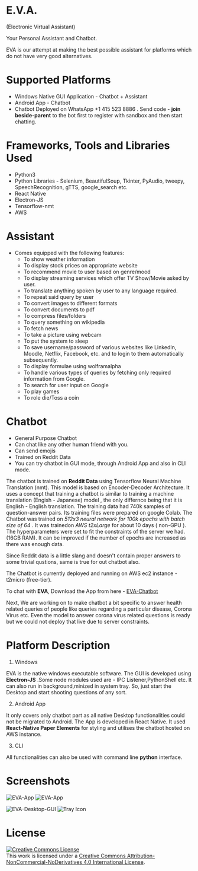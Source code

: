 # E.V.A.
(Electronic Virtual Assistant)

Your Personal Assistant and Chatbot.

EVA is our attempt at making the best possible assistant for platforms which do not have very good alternatives.

# Supported Platforms 
  - Windows Native GUI Application - Chatbot + Assistant 
  - Android App - Chatbot
  - Chatbot Deployed on WhatsApp  +1 415 523 8886 . Send code - **join beside-parent** to the bot first to register with sandbox and then start chatting.
# Frameworks, Tools and Libraries Used 
  - Python3
  - Python Libraries - Selenium, BeautifulSoup, Tkinter, PyAudio, tweepy, SpeechRecognition, gTTS, google_search etc.
  - React Native
  - Electron-JS
  - Tensorflow-nmt
  - AWS
  
# Assistant
 - Comes equipped with the following features:
    * To show weather information
    * To display stock prices on appropriate website
    * To recommend movie to user based on genre/mood
    * To display streaming services which offer TV Show/Movie asked by user.
    * To translate anything spoken by user to any language required.
    * To repeat said query by user
    * To convert images to different formats
    * To convert documents to pdf 
    * To compress files/folders
    * To query something on wikipedia
    * To fetch news
    * To take a picture using webcam
    * To put the system to sleep
    * To save username/password of various websites like LinkedIn, Moodle, Netflix, Facebook, etc. and to login to them automatically subsequently.
    * To display formulae using wolframalpha
    * To handle various types of queries by fetching only required information from Google.
    * To search for user input on Google
    * To play games
    * To role die/Toss a coin

# Chatbot
 - General Purpose Chatbot
 - Can chat like any other human friend with you.
 - Can send emojis 
 - Trained on Reddit Data
 - You can try chatbot in GUI mode, through Android App and also in CLI mode.
 
 
The chatbot is trained on **Reddit Data** using Tensorflow Neural Machine Translation (nmt). This model is based on Encoder-Decoder Architecture. It uses a concept that training a chatbot is similar to training a machine translation (Engish - Japanese) model , the only differnce being that it is English - English translation. The training data had 740k samples of question-answer pairs. Its training files were prepared on google Colab. The Chatbot was trained on *512x3 neural network for 100k epochs with batch size of 64* . It was trainedon *AWS t2xLarge* for about 10 days ( non-GPU ). The hyperparameters were set to fit the constraints of the server we had.(16GB RAM). It can be improved if the number of epochs are increased as there was enough data.

Since Reddit data is a little slang and doesn't contain proper answers to some trivial qustions, same is true for out chatbot also.

The Chatbot is currently deployed and running on AWS ec2 instance - t2micro (free-tier).

To chat with **EVA**, Download the App from here - [EVA-Chatbot
](https://drive.google.com/file/d/1texcg1mpMae6LmStEbK8IwDS_M1rKGXo/view?usp=drive_open)


Next, We are working on to make chatbot a bit specific to answer health related queries of people like queries regarding a particular disease, Corona Virus etc. Even the model to answer corona virus related questions is ready but we could not deploy that live due to server constraints.


# Platform Description

1. Windows

EVA is the native windows executable software. The GUI is developed using **Electron-JS** .Some node modules used are - IPC Listener,PythonShell etc. It can also run in background,minized in system tray. So, just start the Desktop and start shooting questions of any sort.

2. Android App

It only covers only chatbot part as all native Desktop functionalities could not be migrated to Android. The App is developed  in React Native. It used **React-Native Paper Elements** for styling and utilises the chatbot hosted on AWS instance.

3. CLI

All functionalities can  also be used with command line **python** interface.

# Screenshots
![EVA-App](https://github.com/vasusharma7/Project-EVA/blob/master/Screenshots/1.jpg)
![EVA-App](https://github.com/vasusharma7/Project-EVA/blob/master/Screenshots/2.jpg)

![EVA-Desktop-GUI](https://github.com/vasusharma7/Project-EVA/blob/master/Screenshots/3.png)
![Tray Icon](https://github.com/vasusharma7/Project-EVA/blob/master/Screenshots/4.png)

# License


<a rel="license" href="http://creativecommons.org/licenses/by-nc-nd/4.0/"><img alt="Creative Commons License" style="border-width:0" src="https://i.creativecommons.org/l/by-nc-nd/4.0/88x31.png" /></a><br />This work is licensed under a <a rel="license" href="http://creativecommons.org/licenses/by-nc-nd/4.0/">Creative Commons Attribution-NonCommercial-NoDerivatives 4.0 International License</a>.
 





